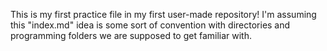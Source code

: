 This is my first practice file in my first user-made repository!
I'm assuming this "index.md" idea is some sort of convention with 
directories and programming folders we are supposed to get familiar with.
